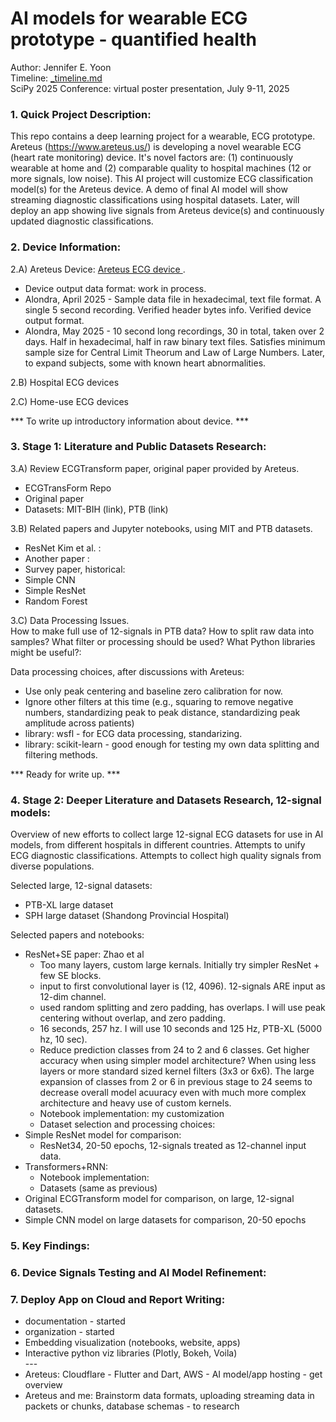 # AI models for wearable ECG prototype - quantified health

Author: Jennifer E. Yoon   
Timeline: <a href="_timeline.md" > _timeline.md </a>   
SciPy 2025 Conference: virtual poster presentation, July 9-11, 2025     

### 1. Quick Project Description:   

This repo contains a deep learning project for a wearable, ECG prototype.   
Areteus (https://www.areteus.us/) is developing a novel wearable ECG (heart rate monitoring) device. It's novel factors are: (1) continuously wearable at home and (2) comparable quality to hospital machines (12 or more signals, low noise). This AI project will customize ECG classification model(s) for the Areteus device. A demo of final AI model will show streaming diagnostic classifications using hospital datasets. Later, will deploy an app showing live signals from Areteus device(s) and continuously updated diagnostic classifications.  

### 2. Device Information:  

2.A) Areteus Device: <a href="https://github.com/JennEYoon/ECG-transform/blob/main/_Areteus_ECG_Device.md" >Areteus ECG device </a>.

 * Device output data format: work in process.  
 * Alondra, April 2025 - Sample data file in hexadecimal, text file format. A single 5 second recording. Verified header bytes info. Verified device output format.  
 * Alondra, May 2025 - 10 second long recordings, 30 in total, taken over 2 days. Half in hexadecimal, half in raw binary text files. Satisfies minimum sample size for Central Limit Theorum and Law of Large Numbers. Later, to expand subjects, some with known heart abnormalities.     
   
2.B) Hospital ECG devices  

2.C) Home-use ECG devices  

 *** To write up introductory information about device. ***   

### 3. Stage 1: Literature and Public Datasets Research:  

3.A) Review ECGTransform paper, original paper provided by Areteus.  
 * ECGTransForm Repo   
 * Original paper   
 * Datasets: MIT-BIH (link), PTB (link)  

3.B) Related papers and Jupyter notebooks, using MIT and PTB datasets.  
 * ResNet Kim et al. :
 * Another paper :  
 * Survey paper, historical: 
 * Simple CNN
 * Simple ResNet
 * Random Forest 

3.C) Data Processing Issues.   
How to make full use of 12-signals in PTB data? How to split raw data into samples? What filter or processing should be used? What Python libraries might be useful?:  

Data processing choices, after discussions with Areteus:  
   * Use only peak centering and baseline zero calibration for now.  
   * Ignore other filters at this time (e.g., squaring to remove negative numbers, standardizing peak to peak distance, standardizing peak amplitude across patients)   
   * library: wsfl - for ECG data processing, standarizing.   
   * library: scikit-learn - good enough for testing my own data splitting and filtering methods.   

 *** Ready for write up. ***   

### 4. Stage 2: Deeper Literature and Datasets Research, 12-signal models:  

Overview of new efforts to collect large 12-signal ECG datasets for use in AI models, from different hospitals in different countries. Attempts to unify ECG diagnostic classifications. Attempts to collect high quality signals from diverse populations.   

Selected large, 12-signal datasets:  
 * PTB-XL large dataset
 * SPH large dataset (Shandong Provincial Hospital)

Selected papers and notebooks:  
 * ResNet+SE paper: Zhao et al
   - Too many layers, custom large kernals. Initially try simpler ResNet + few SE blocks.  
   - input to first convolutional layer is (12, 4096). 12-signals ARE input as 12-dim channel.  
   - used random splitting and zero padding, has overlaps. I will use peak centering without overlap, and zero padding.
   - 16 seconds, 257 hz. I will use 10 seconds and 125 Hz, PTB-XL (5000 hz, 10 sec).     
   - Reduce prediction classes from 24 to 2 and 6 classes. Get higher accuracy when using  simpler model architecture? When using less layers or more standard sized kernel filters (3x3 or 6x6). The large expansion of classes from 2 or 6 in previous stage to 24 seems to decrease overall model acuuracy even with much more complex architecture and heavy use of custom kernels.  
   - Notebook implementation: my customization  
   - Dataset selection and processing choices:
 * Simple ResNet model for comparison:
   - ResNet34, 20-50 epochs, 12-signals treated as 12-channel input data.  
 * Transformers+RNN:
   - Notebook implementation:
   - Datasets (same as previous)
 * Original ECGTransform model for comparison, on large, 12-signal datasets.    
 * Simple CNN model on large datasets for comparison, 20-50 epochs        


### 5. Key Findings:   


### 6. Device Signals Testing and AI Model Refinement:  


### 7. Deploy App on Cloud and Report Writing:  

* documentation - started
* organization - started
* Embedding visualization (notebooks, website, apps)    
* Interactive python viz libraries (Plotly, Bokeh, Voila)  
  \-\-\-  
* Areteus: Cloudflare - Flutter and Dart, AWS - AI model/app hosting - get overview   
* Areteus and me: Brainstorm data formats, uploading streaming data in packets or chunks, database schemas - to research

